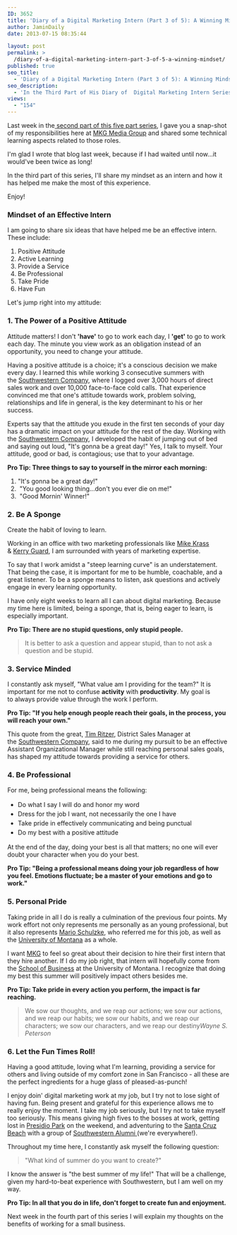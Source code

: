 ```yaml
---
ID: 3652
title: 'Diary of a Digital Marketing Intern (Part 3 of 5): A Winning Mindset!'
author: JaminDaily
date: 2013-07-15 08:35:44

layout: post
permalink: >
  /diary-of-a-digital-marketing-intern-part-3-of-5-a-winning-mindset/
published: true
seo_title:
  - 'Diary of a Digital Marketing Intern (Part 3 of 5): A Winning Mindset!'
seo_description:
  - 'In the Third Part of His Diary of  Digital Marketing Intern Series, Jamin Dailey Discussed Six Ideas That Make a Positive Impact on His Intership'
views:
  - "154"
---
```

<p>Last week in the<a href="http://mkgmediagroup.com/diary-of-a-digital-marketing-intern-doin-work/" target="_blank"> second part of this five part series</a>, I gave you a snap-shot of my responsibilities here at <a href="http://mkgmediagroup.com/" target="_blank">MKG Media Group</a> and shared some technical learning aspects related to those roles.</p>
<p>I'm glad I wrote that blog last week, because if I had waited until now...it would've been twice as long!</p>
<p>In the third part of this series, I'll share my mindset as an intern and how it has helped me make the most of this experience.</p>
<p>Enjoy!</p>

<!--more-->

<h3>Mindset of an Effective Intern</h3>
<p>I am going to share six ideas that have helped me be an effective intern. These include:</p>
<ol>
	<li><span style="line-height: 14px;">Positive Attitude</span></li>
	<li>Active Learning</li>
	<li>Provide a Service</li>
	<li>Be Professional</li>
	<li>Take Pride</li>
	<li>Have Fun</li>
</ol>
<p>Let's jump right into my attitude:</p>

<h3>1. The Power of a Positive Attitude</h3>
<p>Attitude matters! I don't <strong>'have'</strong> to go to work each day, I <strong>'get'</strong> to go to work each day. The minute you view work as an obligation instead of an opportunity, you need to change your attitude.</p>

<p>Having a positive attitude is a choice; it's a conscious decision we make every day. I learned this while working 3 consecutive summers with the <a href="http://www.southwestern.com/" target="_blank">Southwestern Company</a>, where I logged over 3,000 hours of direct sales work and over 10,000 face-to-face cold calls. That experience convinced me that one's attitude towards work, problem solving, relationships and life in general, is the key determinant to his or her success.</p>

<p>Experts say that the attitude you exude in the first ten seconds of your day has a dramatic impact on your attitude for the rest of the day. Working with the <a href="http://www.southwestern.com/" target="_blank">Southwestern Company</a>, I developed the habit of jumping out of bed and saying out loud, "It's gonna be a great day!" Yes, I talk to myself. Your attitude, good or bad, is contagious; use that to your advantage.</p>

<p><strong>Pro Tip: Three things to say to yourself in the mirror each morning:</strong></p>
<ol>
	<li>"It's gonna be a great day!"</li>
	<li> "You good looking thing...don't you ever die on me!"</li>
	<li> "Good Mornin' Winner!"</li>
</ol>

<h3>2. Be A Sponge</h3>
<p>Create the habit of loving to learn.</p>

<p>Working in an office with two marketing professionals like <a href="http://www.linkedin.com/in/mikekrass" target="_blank">Mike Krass</a> &amp; <a href="http://kerryguard.com/" target="_blank">Kerry Guard</a>, I am surrounded with years of marketing expertise.</p>

<p>To say that I work amidst a "steep learning curve" is an understatement. That being the case, it is important for me to be humble, coachable, and a great listener. To be a sponge means to listen, ask questions and actively engage in every learning opportunity.</p>

<p>I have only eight weeks to learn all I can about digital marketing. Because my time here is limited, being a sponge, that is, being eager to learn, is especially important.</p>

<p><strong>Pro Tip: There are no stupid questions, only stupid people.</strong></p>
<blockquote>It is better to ask a question and appear stupid, than to not ask a question and be stupid.</blockquote>

<h3>3. Service Minded</h3>
<p>I constantly ask myself, "What value am I providing for the team?" It is important for me not to confuse <strong>activity</strong> with <strong>productivity</strong>. My goal is to always provide value through the work I perform.</p>

<p><strong>Pro Tip: "If you help enough people reach their goals, in the process, you will reach your own."</strong></p>
<p>This quote from the great, <a href="http://www.linkedin.com/pub/tim-ritzer/7/a29/b6" target="_blank">Tim Ritzer</a>, District Sales Manager at the <a href="http://www.southwestern.com/" target="_blank">Southwestern Company</a>, said to me during my pursuit to be an effective Assistant Organizational Manager while still reaching personal sales goals, has shaped my attitude towards providing a service for others.</p>

<h3>4. Be Professional</h3>
<p>For me, being professional means the following:</p>
<ul>
	<li><span style="line-height: 1.5em;">Do what I say I will do and honor my word </span></li>
	<li><span style="line-height: 1.5em;">Dress for the job I want, not necessarily the one I have </span></li>
	<li><span style="line-height: 1.5em;">Take pride in effectively communicating and being punctual </span></li>
	<li><span style="line-height: 1.5em;">Do my best with a positive attitude</span></li>
</ul>
<p>At the end of the day, doing your best is all that matters; no one will ever doubt your character when you do your best.</span>
<p><strong>Pro Tip: "Being a professional means doing your job regardless of how you feel. Emotions fluctuate; be a master of your emotions and go to work."</strong></p>

<h3>5. Personal Pride</h3>
<p>Taking pride in all I do is really a culmination of the previous four points. My work effort not only represents me personally as an young professional, but it also represents <a href="http://ideamensch.com/mario/" target="_blank">Mario Schulzke</a>, who referred me for this job, as well as the <a href="http://www.umt.edu/" target="_blank">University of Montana</a> as a whole.</p>

<p>I want <a href="http://mkgmediagroup.com/" target="_blank">MKG</a> to feel so great about their decision to hire their first intern that they hire another. If I do my job right, that intern will hopefully come from the <a href="http://www.business.umt.edu/" target="_blank">School of Business</a> at the University of Montana. I recognize that doing my best this summer will positively impact others besides me.</strong></p>
<p><strong>Pro Tip: Take pride in every action you perform, the impact is far reaching.</strong></p>
<blockquote>We sow our thoughts, and we reap our actions; we sow our actions, and we reap our habits; we sow our habits, and we reap our characters; we sow our characters, and we reap our destiny<cite>Wayne S. Peterson</cite></blockquote>

<h3>6. Let the Fun Times Roll!</h3>

<p>Having a good attitude, loving what I'm learning, providing a service for others and living outside of my comfort zone in San Francisco - all these are the perfect ingredients for a huge glass of pleased-as-punch!</p>
<p>I enjoy doin' digital marketing work at my job, but I try not to lose sight of having fun. Being present and grateful for this experience allows me to really enjoy the moment. I take my job seriously, but I try not to take myself too seriously. This means giving high fives to the bosses at work, getting lost in <a href="http://www.nps.gov/prsf/index.htm" target="_blank">Presidio Park</a> on the weekend, and adventuring to the <a href="http://www.santacruz.org/things/beaches.php?gclid=COyvnvrvpbgCFUQ6QgodjnsAKQ" target="_blank">Santa Cruz Beach</a> with a group of <a href="http://www.wesoldbooks.com/s/236/start.aspx" target="_blank">Southwestern Alumni </a>(we're everywhere!).</p>
<p>Throughout my time here, I constantly ask myself the following question:</p>
<blockquote>"What kind of summer do you want to create?"</blockquote>
<p>I know the answer is "the best summer of my life!" That will be a challenge, given my hard-to-beat experience with Southwestern, but I am well on my way.</p>
<p><strong>Pro Tip: In all that you do in life, don't forget to create fun and enjoyment.</strong></p>
<p>Next week in the fourth part of this series I will explain my thoughts on the benefits of working for a small business.</p>
